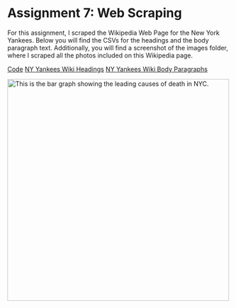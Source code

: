# Assignment 7: Web Scraping
For this assignment, I scraped the Wikipedia Web Page for the New York Yankees. Below you will find the CSVs for the headings and the body paragraph text. Additionally, you will find a screenshot of the images folder, where I scraped all the photos included on this Wikipedia page. 

[Code](scrape.py)
[NY Yankees Wiki Headings](yankees_headings.csv)
[NY Yankees Wiki Body Paragraphs](yankees_paragraphs.csv)

<img src="Q_1_LCOD.png" width="500" alt= "This is the bar graph showing the leading causes of death in NYC.">
